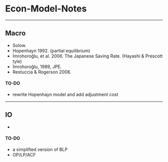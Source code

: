 # Econ-Model-Notes

---

## Macro

- Solow.
- Hopenhayn 1992. (partial equilibrium)
- İmrohoroğlu, et al. 2006. The Japanese Saving Rate. (Hayashi & Prescott tyle)
- İmrohoroğlu, 1989, JPE.
- Restuccia & Rogerson 2008.

#### TO-DO

- rewrite Hopenhayn model and add adjustment cost

---

## IO

- 

#### TO-DO

- a simplified version of BLP
- OP/LP/ACF
